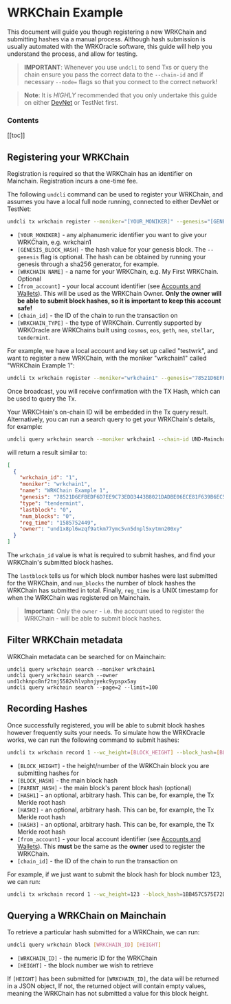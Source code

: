 # WRKChain Example

This document will guide you though registering a new WRKChain and submitting hashes via a manual process. Although hash submission is usually automated with the WRKOracle software, this guide will help you understand the process, and allow for testing.

>**IMPORTANT**: Whenever you use `undcli` to send Txs or query the chain ensure you pass the correct data to the `--chain-id` and if necessary `--node=` flags so that you connect to the correct network!

>**Note**: It is _HIGHLY_ recommended that you only undertake this guide on
either [DevNet](local-devnet.md) or TestNet first.

### Contents

[[toc]]

## Registering your WRKChain

Registration is required so that the WRKChain has an identifier on Mainchain.
Registration incurs a one-time fee.

The following `undcli` command can be used to register your WRKChain, and assumes you have a local full node running, connected to either DevNet or TestNet:

```bash
undcli tx wrkchain register --moniker="[YOUR_MONIKER]" --genesis="[GENESIS_BLOCK_HASH]" --name="[WRKCHAIN NAME]" --base="[WRKCHAIN_TYPE]" --from [from_account] --chain-id [chain_id] --gas=auto --gas-adjustment=1.5
```

- `[YOUR_MONIKER]` - any alphanumeric identifier you want to give your WRKChain, e.g. wrkchain1
- `[GENESIS_BLOCK_HASH]` - the hash value for your genesis block. The `--genesis` flag is optional. The hash can be obtained by running your genesis through a sha256 generator, for example.
- `[WRKCHAIN NAME]` - a name for your WRKChain, e.g. My First WRKChain. Optional
- `[from_account]` - your local account identifier (see [Accounts and Wallets](accounts-wallets.md)). This will be used as the WRKChain Owner. **Only the owner will be able to submit block hashes, so it is important to keep this account safe!**
- `[chain_id]` - the ID of the chain to run the transaction on
- `[WRKCHAIN_TYPE]` - the type of WRKChain. Currently supported by WRKOracle are WRKChains built using `cosmos`, `eos`, `geth`, `neo`, `stellar`, `tendermint`.

For example, we have a local account and key set up called "testwrk", and want
to register a new WRKChain, with the moniker "wrkchain1" called "WRKChain Example 1":

```bash
undcli tx wrkchain register --moniker="wrkchain1" --genesis="78521D6EFBEDF6D7EE9C73EDD3443B8021DADBE06ECE81F639B6EC57D8E3F3EA" --name="WRKChain Example 1" --base="tendermint" --from testwrk --chain-id UND-Mainchain-DevNet --gas=auto --gas-adjustment=1.25
```

Once broadcast, you will receive confirmation with the TX Hash, which can be used to query the Tx.

Your WRKCHain's on-chain ID will be embedded in the Tx query result. Alternatively, you can run a search query to get your WRKChain's details, for example:

```bash
undcli query wrkchain search --moniker wrkchain1 --chain-id UND-Mainchain-DevNet
```

will return a result similar to:

```json
[
  {
    "wrkchain_id": "1",
    "moniker": "wrkchain1",
    "name": "WRKChain Example 1",
    "genesis": "78521D6EFBEDF6D7EE9C73EDD3443B8021DADBE06ECE81F639B6EC57D8E3F3EA",
    "type": "tendermint",
    "lastblock": "0",
    "num_blocks": "0",
    "reg_time": "1585752449",
    "owner": "und1x8pl6wzqf9atkm77ymc5vn5dnpl5xytmn200xy"
  }
]

```

The `wrkchain_id` value is what is required to submit hashes, and find your WRKChain's submitted block hashes.

The `lastblock` tells us for which block number hashes were last submitted for the WRKChain, and `num_blocks` the number of block hashes the WRKChain has submitted in total. Finally, `reg_time` is a UNIX timestamp for when the WRKChain was registered on Mainchain.

>**Important**: Only the `owner` - i.e. the account used to register the WRKChain - will be able to submit block hashes.

## Filter WRKChain metadata

WRKChain metadata can be searched for on Mainchain:

```
undcli query wrkchain search --moniker wrkchain1
undcli query wrkchain search --owner und1chknpc8nf2tmj5582vhlvphnjyekc9ypspx5ay
undcli query wrkchain search --page=2 --limit=100
```

## Recording Hashes

Once successfully registered, you will be able to submit block hashes however
frequently suits your needs. To simulate how the WRKOracle works, we can run the following command to submit hashes:

```bash
undcli tx wrkchain record 1 --wc_height=[BLOCK_HEIGHT] --block_hash=[BLOCK_HASH] --parent_hash=[PARENT_HASH] --hash1=[HASH1] --hash2=[HASH2] --hash3=[HASH3] --from [account_name] --chain-id [chain_id] --gas=auto --gas-adjustment=1.5
```

- `[BLOCK_HEIGHT]` - the height/number of the WRKChain block you are submitting hashes for
- `[BLOCK_HASH]` - the main block hash
- `[PARENT_HASH]` - the main block's parent block hash (optional)
- `[HASH1]` - an optional, arbitrary hash. This can be, for example, the Tx Merkle root hash
- `[HASH2]` - an optional, arbitrary hash. This can be, for example, the Tx Merkle root hash
- `[HASH3]` - an optional, arbitrary hash. This can be, for example, the Tx Merkle root hash
- `[from_account]` - your local account identifier (see [Accounts and Wallets](accounts-wallets.md)). This **must** be the same as the **owner** used to register the WRKChain.
- `[chain_id]` - the ID of the chain to run the transaction on

For example, if we just want to submit the block hash for block number 123, we can run:

```bash
undcli tx wrkchain record 1 --wc_height=123 --block_hash=1BB457C575E72D7401C809B66290FAC56347223912F2484BA7E881D42495CD0F --from testwrk --chain-id UND-Mainchain-DevNet --gas=auto --gas-adjustment=1.5
```

## Querying a WRKChain on Mainchain

To retrieve a particular hash submitted for a WRKChain, we can run:

```bash
undcli query wrkchain block [WRKCHAIN_ID] [HEIGHT]
```

- `[WRKCHAIN_ID]` - the numeric ID for the WRKChain
- `[HEIGHT]` - the block number we wish to retrieve

If `[HEIGHT]` has been submitted for `[WRKCHAIN_ID]`, the data will be
returned in a JSON object, If not, the returned object will contain empty
values, meaning the WRKChain has not submitted a value for this block
height.
